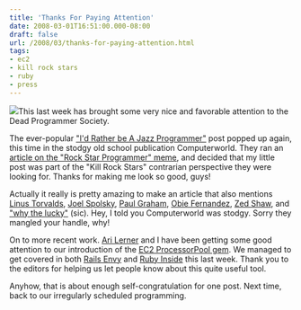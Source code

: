 ```yaml
---
title: 'Thanks For Paying Attention'
date: 2008-03-01T16:51:00.000-08:00
draft: false
url: /2008/03/thanks-for-paying-attention.html
tags: 
- ec2
- kill rock stars
- ruby
- press
---
```


[![](http://www-tc.pbs.org/wgbh/cultureshock/flashpoints/theater/images/clockwork_big.jpg?mii=1)](http://www-tc.pbs.org/wgbh/cultureshock/flashpoints/theater/images/clockwork_big.jpg?mii=1)This last week has brought some very nice and favorable attention to the Dead Programmer Society.  
  
The ever-popular ["I'd Rather be A Jazz Programmer"](http://deadprogrammersociety.blogspot.com/2007/05/i-would-rather-be-jazz-programmer.html) post popped up again, this time in the stodgy old school publication Computerworld. They ran an [article on the "Rock Star Programmer" meme](http://www.computerworld.com/action/article.do?command=viewArticleBasic&articleId=9057899&pageNumber=5), and decided that my little post was part of the "Kill Rock Stars" contrarian perspective they were looking for. Thanks for making me look so good, guys!  
  
Actually it really is pretty amazing to make an article that also mentions [Linus Torvalds](http://www.cs.helsinki.fi/u/torvalds/), [Joel Spolsky](http://www.joelonsoftware.com/), [Paul Graham](http://www.paulgraham.com/), [Obie Fernandez](http://blog.obiefernandez.com/), [Zed Shaw](http://www.zedshaw.com/), and ["why the lucky"](http://whytheluckystiff.net/) (sic). Hey, I told you Computerworld was stodgy. Sorry they mangled your handle, why!  
  
On to more recent work. [Ari Lerner](http://blog.xnot.org/) and I have been getting some good attention to our introduction of the [EC2 ProcessorPool gem](http://rubyforge.org/projects/processorpool/). We managed to get covered in both [Rails Envy](http://www.railsenvy.com/2008/2/27/rails-envy-podcast-episode-020-02-27-2008) and [Ruby Inside](http://www.rubyinside.com/interesting-ruby-tidbits-that-don%e2%80%99t-need-separate-posts-18-784.html) this last week. Thank you to the editors for helping us let people know about this quite useful tool.  
  
Anyhow, that is about enough self-congratulation for one post. Next time, back to our irregularly scheduled programming.